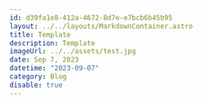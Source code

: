 ```yaml
---
id: d39fa1e8-412a-4672-8d7e-e7bcb6b45b95
layout: ../../layouts/MarkdownContainer.astro
title: Template
description: Template
imageUrl: ../../assets/test.jpg
date: Sep 7, 2023
datetime: "2023-09-07"
category: Blog
disable: true
---
```

